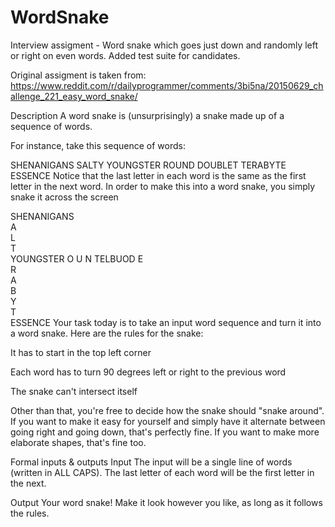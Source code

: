 # WordSnake
Interview assigment - Word snake which goes just down and randomly left or right on even words. Added test suite for candidates.

Original assigment is taken from:
https://www.reddit.com/r/dailyprogrammer/comments/3bi5na/20150629_challenge_221_easy_word_snake/

Description
A word snake is (unsurprisingly) a snake made up of a sequence of words.

For instance, take this sequence of words:

SHENANIGANS SALTY YOUNGSTER ROUND DOUBLET TERABYTE ESSENCE
Notice that the last letter in each word is the same as the first letter in the next word. In order to make this into a word snake, you simply snake it across the screen

SHENANIGANS        
          A        
          L        
          T        
          YOUNGSTER
                  O
                  U
                  N
            TELBUOD
            E      
            R      
            A      
            B      
            Y      
            T      
            ESSENCE
Your task today is to take an input word sequence and turn it into a word snake. Here are the rules for the snake:

It has to start in the top left corner

Each word has to turn 90 degrees left or right to the previous word

The snake can't intersect itself

Other than that, you're free to decide how the snake should "snake around". If you want to make it easy for yourself and simply have it alternate between going right and going down, that's perfectly fine. If you want to make more elaborate shapes, that's fine too.

Formal inputs & outputs
Input
The input will be a single line of words (written in ALL CAPS). The last letter of each word will be the first letter in the next.

Output
Your word snake! Make it look however you like, as long as it follows the rules.
